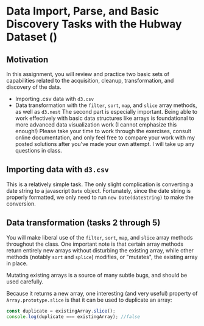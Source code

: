 # Data Import, Parse, and Basic Discovery Tasks with the Hubway Dataset ()

## Motivation
In this assignment, you will review and practice two basic sets of capabilities related to the acquisition, cleanup, transformation, and discovery of the data.
* Importing .csv data with `d3.csv`
* Data transformation with the `filter`, `sort`, `map`, and `slice` array methods, as well as `d3.nest`
The second part is especially important. Being able to work effectively with basic data structures like arrays is foundational to more advanced data visualization work (I cannot emphasize this enough!) Please take your time to work through the exercises, consult online documentation, and only feel free to compare your work with my posted solutions after you've made your own attempt. I will take up any questions in class.

## Importing data with `d3.csv`
This is a relatively simple task. The only slight complication is converting a date string to a javascript `Date` object. Fortunately, since the date string is properly formatted, we only need to run `new Date(dateString)` to make the conversion.

## Data transformation (tasks 2 through 5)
You will make liberal use of the `filter`, `sort`, `map`, and `slice` array methods throughout the class. One important note is that certain array methods return entirely new arrays without disturbing the existing array, while other methods (notably `sort` and `splice`) modifies, or "mutates", the existing array in place.

Mutating existing arrays is a source of many subtle bugs, and should be used carefully.

Because it returns a new array, one interesting (and very useful) property of `Array.prototype.slice` is that it can be used to duplicate an array:
```js
const duplicate = existingArray.slice();
console.log(duplicate === existingArray); //false
```

